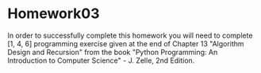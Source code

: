 # Homework03

In order to successfully complete this homework you will need to complete [1, 4, 6] programming exercise given at the end of Chapter 13 "Algorithm Design and Recursion" from the book "Python Programming: An Introduction to Computer Science" - J. Zelle, 2nd Edition.

